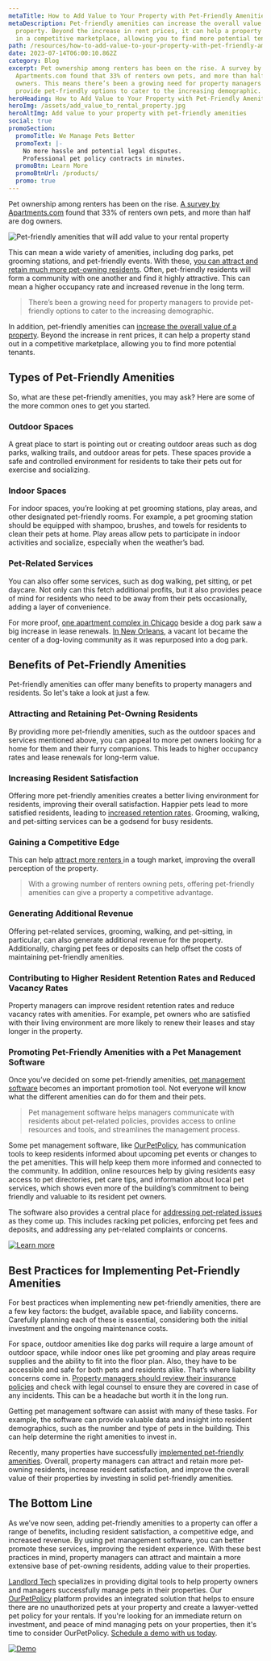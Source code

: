```yaml
---
metaTitle: How to Add Value to Your Property with Pet-Friendly Amenities
metaDescription: Pet-friendly amenities can increase the overall value of a
  property. Beyond the increase in rent prices, it can help a property stand out
  in a competitive marketplace, allowing you to find more potential tenants.
path: /resources/how-to-add-value-to-your-property-with-pet-friendly-amenities/
date: 2023-07-14T06:00:10.862Z
category: Blog
excerpt: Pet ownership among renters has been on the rise. A survey by
  Apartments.com found that 33% of renters own pets, and more than half are dog
  owners. This means there’s been a growing need for property managers to
  provide pet-friendly options to cater to the increasing demographic.
heroHeading: How to Add Value to Your Property with Pet-Friendly Amenities
heroImg: /assets/add_value_to_rental_property.jpg
heroAltImg: Add value to your property with pet-friendly amenities
social: true
promoSection:
  promoTitle: We Manage Pets Better
  promoText: |-
    No more hassle and potential legal disputes. 
    Professional pet policy contracts in minutes.
  promoBtn: Learn More
  promoBtnUrl: /products/
  promo: true
---
```

Pet ownership among renters has been on the rise. [A survey by Apartments.com](https://www.apartments.com/docs/default-source/Whitepapers/preferences-of-today-pdf.pdf?sfvrsn=756acb6_0) found that 33% of renters own pets, and more than half are dog owners. 

![Pet-friendly amenities that will add value to your rental property](/assets/rental_property_pet_management_software.png)

This can mean a wide variety of amenities, including dog parks, pet grooming stations, and pet-friendly events. With these, [you can attract and retain much more pet-owning residents](https://landlordtech.com/resources/how-to-increase-tenant-applications-at-your-rental-property). Often, pet-friendly residents will form a community with one another and find it highly attractive. This can mean a higher occupancy rate and increased revenue in the long term.

> There’s been a growing need for property managers to provide pet-friendly options to cater to the increasing demographic.

In addition, pet-friendly amenities can [increase the overall value of a property](https://www.canr.msu.edu/news/the_pros_and_cons_of_renting_to_pet_owners_part_1). Beyond the increase in rent prices, it can help a property stand out in a competitive marketplace, allowing you to find more potential tenants.

## Types of Pet-Friendly Amenities

So, what are these pet-friendly amenities, you may ask? Here are some of the more common ones to get you started.

### Outdoor Spaces

A great place to start is pointing out or creating outdoor areas such as dog parks, walking trails, and outdoor areas for pets. These spaces provide a safe and controlled environment for residents to take their pets out for exercise and socializing.

### Indoor Spaces

For indoor spaces, you’re looking at pet grooming stations, play areas, and other designated pet-friendly rooms. For example, a pet grooming station should be equipped with shampoo, brushes, and towels for residents to clean their pets at home. Play areas allow pets to participate in indoor activities and socialize, especially when the weather’s bad.

### Pet-Related Services

You can also offer some services, such as dog walking, pet sitting, or pet daycare. Not only can this fetch additional profits, but it also provides peace of mind for residents who need to be away from their pets occasionally, adding a layer of convenience.

For more proof, [one apartment complex in Chicago](https://www.nar.realtor/blogs/spaces-to-places/placemaking-goes-to-the-dogs) beside a dog park saw a big increase in lease renewals. [In New Orleans](https://www.nar.realtor/blogs/spaces-to-places/neighborhood-eyesore-to-gathering-place-for-pooches-and-people), a vacant lot became the center of a dog-loving community as it was repurposed into a dog park.

## Benefits of Pet-Friendly Amenities

Pet-friendly amenities can offer many benefits to property managers and residents. So let's take a look at just a few.

### Attracting and Retaining Pet-Owning Residents

By providing more pet-friendly amenities, such as the outdoor spaces and services mentioned above, you can appeal to more pet owners looking for a home for them and their furry companions. This leads to higher occupancy rates and lease renewals for long-term value.

### Increasing Resident Satisfaction

Offering more pet-friendly amenities creates a better living environment for residents, improving their overall satisfaction. Happier pets lead to more satisfied residents, leading to [increased retention rates](https://landlordtech.com/resources/the-landlords-guide-to-tenants-with-pets). Grooming, walking, and pet-sitting services can be a godsend for busy residents.

### Gaining a Competitive Edge

This can help [attract more renters ](https://landlordtech.com/resources/how-to-increase-tenant-applications-at-your-rental-property)in a tough market, improving the overall perception of the property.

> With a growing number of renters owning pets, offering pet-friendly amenities can give a property a competitive advantage.

### Generating Additional Revenue

Offering pet-related services, grooming, walking, and pet-sitting, in particular, can also generate additional revenue for the property. Additionally, charging pet fees or deposits can help offset the costs of maintaining pet-friendly amenities.

### Contributing to Higher Resident Retention Rates and Reduced Vacancy Rates

Property managers can improve resident retention rates and reduce vacancy rates with amenities. For example, pet owners who are satisfied with their living environment are more likely to renew their leases and stay longer in the property.

### Promoting Pet-Friendly Amenities with a Pet Management Software

Once you’ve decided on some pet-friendly amenities, [pet management software](https://landlordtech.com/resources/top-pet-management-software-features-for-properties) becomes an important promotion tool. Not everyone will know what the different amenities can do for them and their pets.

> Pet management software helps managers communicate with residents about pet-related policies, provides access to online resources and tools, and streamlines the management process.

Some pet management software, like [OurPetPolicy](https://landlordtech.com/products), has communication tools to keep residents informed about upcoming pet events or changes to the pet amenities. This will help keep them more informed and connected to the community. In addition, online resources help by giving residents easy access to pet directories, pet care tips, and information about local pet services, which shows even more of the building’s commitment to being friendly and valuable to its resident pet owners.

The software also provides a central place for [addressing pet-related issues](https://landlordtech.com/resources/five-tips-for-managing-pets-on-your-rental-properties) as they come up. This includes racking pet policies, enforcing pet fees and deposits, and addressing any pet-related complaints or concerns.

[![Learn more](/assets/ourpetpolicy_pet_management_software.png "Learn more")](https://landlordtech.com/products)

## Best Practices for Implementing Pet-Friendly Amenities

For best practices when implementing new pet-friendly amenities, there are a few key factors: the budget, available space, and liability concerns. Carefully planning each of these is essential, considering both the initial investment and the ongoing maintenance costs.

For space, outdoor amenities like dog parks will require a large amount of outdoor space, while indoor ones like pet grooming and play areas require supplies and the ability to fit into the floor plan. Also, they have to be accessible and safe for both pets and residents alike. That’s where liability concerns come in. [Property managers should review their insurance policies](https://landlordtech.com/resources/the-true-cost-of-having-a-bad-pet-policy) and check with legal counsel to ensure they are covered in case of any incidents. This can be a headache but worth it in the long run.

Getting pet management software can assist with many of these tasks. For example, the software can provide valuable data and insight into resident demographics, such as the number and type of pets in the building. This can help determine the right amenities to invest in.

Recently, many properties have successfully [implemented pet-friendly amenities](https://www.washingtonpost.com/business/2021/02/15/how-apartment-communities-are-becoming-more-pet-friendly/). Overall, property managers can attract and retain more pet-owning residents, increase resident satisfaction, and improve the overall value of their properties by investing in solid pet-friendly amenities.

## The Bottom Line

As we’ve now seen, adding pet-friendly amenities to a property can offer a range of benefits, including resident satisfaction, a competitive edge, and increased revenue. By using pet management software, you can better promote these services, improving the resident experience. With these best practices in mind, property managers can attract and maintain a more extensive base of pet-owning residents, adding value to their properties.

[Landlord Tech](https://landlordtech.com/) specializes in providing digital tools to help property owners and managers successfully manage pets in their properties. Our [OurPetPolicy](https://landlordtech.com/products) platform provides an integrated solution that helps to ensure there are no unauthorized pets at your property and create a lawyer-vetted pet policy for your rentals. If you're looking for an immediate return on investment, and peace of mind managing pets on your properties, then it's time to consider OurPetPolicy. [Schedule a demo with us today](https://info.ourpetpolicy.com/demo/).

[![Demo](/assets/guaranteed_roi_on_rental_properties.png "Demo")](https://info.ourpetpolicy.com/demo/)